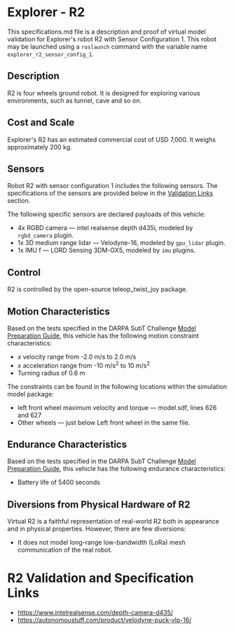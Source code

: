 <!--- This is a Markdown description of a robot model submitted for inclusion in the
DARPA Subterranean Challenge Technology Repository -->
# Explorer - R2
This specifications.md file is a description and proof of virtual model validation for
Explorer's robot R2 with Sensor Configuration 1. This robot may be launched using
a `roslaunch` command with the variable name `explorer_r2_sensor_config_1`.
## Description
R2 is four wheels ground robot. It is designed for exploring various environments, such as tunnel, cave and so on.

## Cost and Scale
Explorer's R2 has an estimated commercial cost of USD 7,000. It weighs approximately 200 kg.

## Sensors
Robot R2 with sensor configuration 1 includes the following sensors. The specifications of the sensors are provided below in
the [Validation Links](#validation_links) section.

The following specific sensors are declared payloads of this vehicle:

* 4x RGBD camera &mdash; intel realsense depth d435i, modeled by `rgbd_camera` plugin.
* 1x 3D medium range lidar &mdash; Velodyne-16, modeled by `gpu_lidar` plugin.
* 1x IMU f &mdash; LORD Sensing 3DM-GX5, modeled by `imu` plugins.

## Control
R2 is controlled by the open-source teleop_twist_joy package.

## Motion Characteristics
Based on the tests specified in the DARPA SubT Challenge [Model Preparation
Guide](https://subtchallenge.com/\<fix_me\>), this vehicle has the following motion
constraint characteristics:

* _x_ velocity range from -2.0 m/s to 2.0 m/s
* _x_ acceleration range from -10 m/s<sup>2</sup> to 10 m/s<sup>2</sup>
* Turning radius of 0.6 m

The constraints can be found in the following locations within the simulation model
package:

* left front wheel maximum velocity and torque &mdash; model.sdf, lines 626 and 627
* Other wheels &mdash; just below Left front wheel in the same file.

## Endurance Characteristics
Based on the tests specified in the DARPA SubT Challenge [Model Preparation
Guide](https://subtchallenge.com/\<fix_me\>), this vehicle has the following
endurance characteristics:

* Battery life of 5400 seconds

## Diversions from Physical Hardware of R2
Virtual R2 is a faithful representation of real-world R2 both in appearance and
in physical properties. However, there are few diversions:
* It does not model long-range low-bandwidth (LoRa) mesh communication of the real robot.

# <a name="validation_links"></a>R2 Validation and Specification Links

* https://www.intelrealsense.com/depth-camera-d435/
* https://autonomoustuff.com/product/velodyne-puck-vlp-16/
